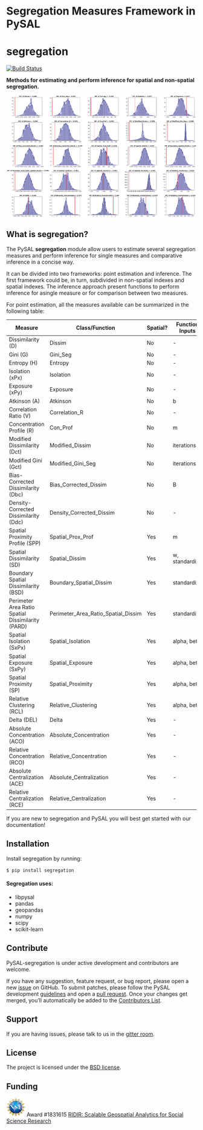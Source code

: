 Segregation Measures Framework in PySAL
=======================================

# segregation

[![Build Status](https://travis-ci.org/pysal/inequality.svg?branch=master)](https://travis-ci.org/pysal/inequality)

**Methods for estimating and perform inference for spatial and non-spatial segregation.**

![Segregation Measures comparisons inference for Riverside county between 2000 and 2010](figs/riverside2000_versus_riverside2010_random_data.png)

## What is segregation?

The PySAL **segregation** module allow users to estimate several segregation measures and perform inference for single measures and comparative inference in a concise way. 

It can be divided into two frameworks: point estimation and inference.  The first framework could be, in turn, subdivided in non-spatial indexes and spatial indexes.  The inference approach present functions to perform inference for asingle measure or for comparison between two measures.


For point estimation, all the measures available can be summarized in the following table:


  **Measure**                                         | **Class/Function**                        | **Spatial?**   | **Function Inputs**
  --------------------------------------------------- | ----------------------------------------- | -------------- | ---------------------
  Dissimilarity (D)                                   | Dissim                                          | No                | \-
  Gini (G)                                            | Gini\_Seg                                       | No                | \-
  Entropy (H)                                         | Entropy                                         | No                | \-
  Isolation (xPx)                                     | Isolation                                       | No                | \-
  Exposure (xPy)                                      | Exposure                                        | No                | \-
  Atkinson (A)                                        | Atkinson                                        | No                |  b
  Correlation Ratio (V)                               | Correlation\_R                                  | No                | \-
  Concentration Profile (R)                           | Con\_Prof                                       | No                |  m
  Modified Dissimilarity (Dct)                        | Modified\_Dissim                                | No            | iterations
  Modified Gini (Gct)                                 | Modified\_Gini\_Seg                             | No            | iterations
  Bias-Corrected Dissimilarity (Dbc)                  | Bias\_Corrected\_Dissim                         | No                 | B
  Density-Corrected Dissimilarity (Ddc)               | Density\_Corrected\_Dissim                      | No                | \-
  Spatial Proximity Profile (SPP)                     | Spatial\_Prox\_Prof                            | Yes                 | m
  Spatial Dissimilarity (SD)                          | Spatial\_Dissim                                | Yes          | w, standardize
  Boundary Spatial Dissimilarity (BSD)                | Boundary\_Spatial\_Dissim                      | Yes            | standardize
  Perimeter Area Ratio Spatial Dissimilarity (PARD)   | Perimeter\_Area\_Ratio\_Spatial\_Dissim        | Yes            | standardize
  Spatial Isolation (SxPx)                            | Spatial\_Isolation                             | Yes            | alpha, beta
  Spatial Exposure (SxPy)                             | Spatial\_Exposure                              | Yes            | alpha, beta
  Spatial Proximity (SP)                              | Spatial\_Proximity                             | Yes            | alpha, beta
  Relative Clustering (RCL)                           | Relative\_Clustering                           | Yes            | alpha, beta
  Delta (DEL)                                         | Delta                                          | Yes                | \-
  Absolute Concentration (ACO)                        | Absolute\_Concentration                        | Yes                | \-
  Relative Concentration (RCO)                        | Relative\_Concentration                        | Yes                | \-
  Absolute Centralization (ACE)                       | Absolute\_Centralization                       | Yes                | \-
  Relative Centralization (RCE)                       | Relative\_Centralization                       | Yes                | \-



If you are new to segregation and PySAL you will best get started with our documentation!

Installation
------------

Install segregation by running:

```
$ pip install segregation 
```

#### Segregation uses:

- libpysal
- pandas
- geopandas
- numpy
- scipy
- scikit-learn

Contribute
----------

PySAL-segregation is under active development and contributors are welcome.

If you have any suggestion, feature request, or bug report, please open a new [issue](https://github.com/pysal/inequality/issues) on GitHub. To submit patches, please follow the PySAL development [guidelines](http://pysal.readthedocs.io/en/latest/developers/index.html) and open a [pull request](https://github.com/pysal/segregation). Once your changes get merged, you’ll automatically be added to the [Contributors List](https://github.com/pysal/segregation/graphs/contributors).

Support
-------

If you are having issues, please talk to us in the [gitter room](https://gitter.im/pysal/pysal).

License
-------

The project is licensed under the [BSD license](https://github.com/pysal/pysal/blob/master/LICENSE.txt).

Funding
-------

<img src="figs/nsf_logo.jpg" width="50"> Award #1831615 [RIDIR: Scalable Geospatial Analytics for Social Science Research](https://www.nsf.gov/awardsearch/showAward?AWD_ID=1831615)
